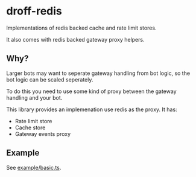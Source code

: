 # droff-redis

Implementations of redis backed cache and rate limit stores.

It also comes with redis backed gateway proxy helpers.

## Why?

Larger bots may want to seperate gateway handling from bot logic, so the bot
logic can be scaled seperately.

To do this you need to use some kind of proxy between the gateway handling and
your bot.

This library provides an implemenation use redis as the proxy. It has:

- Rate limit store
- Cache store
- Gateway events proxy

## Example

See [example/basic.ts](example/basic.ts).
